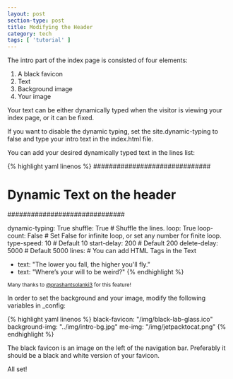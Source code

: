 ```yaml
---
layout: post
section-type: post
title: Modifying the Header
category: tech
tags: [ 'tutorial' ]
---
```


The intro part of the index page is consisted of four elements:

<ol>
  <li>A black favicon</li>
  <li>Text</li>
  <li>Background image</li>
  <li>Your image</li>
</ol>

Your text can be either dynamically typed when the visitor is viewing your index page, or it can be fixed.

If you want to disable the dynamic typing, set the site.dynamic-typing to false and type your intro text in the index.html file.

You can add your desired dynamically typed text in the lines list:

{% highlight yaml linenos %}
##############################
# Dynamic Text on the header #
##############################

dynamic-typing: True
shuffle: True # Shuffle the lines.
loop: True
loop-count: False # Set False for infinite loop, or set any number for finite loop.
type-speed: 10 # Default 10
start-delay: 200 # Default 200
delete-delay: 5000 # Default 5000
lines: # You can add HTML Tags in the Text
  - text: "The lower you fall, the higher you'll fly."
  - text: "Where’s your will to be weird?"
{% endhighlight %}

<small>Many thanks to <a href="https://github.com/prashantsolanki3" target="blank">@prashantsolanki3</a> for this feature!</small>

In order to set the background and your image, modify the following variables in \_config:

{% highlight yaml linenos %}
black-favicon: "/img/black-lab-glass.ico"
background-img: "../img/intro-bg.jpg"
me-img: "/img/jetpacktocat.png"
{% endhighlight %}

The black favicon is an image on the left of the navigation bar.
Preferably it should be a black and white version of your favicon.

All set!
